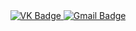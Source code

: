 <div id="badges" align ="center">
  <a href= "https://vk.com/id748018272">
     <img src= "https://img.shields.io/badge/VK-blue?style=for-the-badge&logo=VK&logoColor=white" alt="VK Badge"/>
  </a>
  
  <a href= "https://mail.google.com/mail/u/0/#inbox">
     <img src= "https://img.shields.io/badge/Email-red?style=for-the-badge&logo=Gmail&logoColor=white" alt="Gmail Badge"/>
  </a>
</div>

<div id="viewprof" aligh="center"
  <img src="https://komarev.com/ghpvc/?username=Manukov467&style=flat-square&color=blue" alt=""/>
</div>
  
